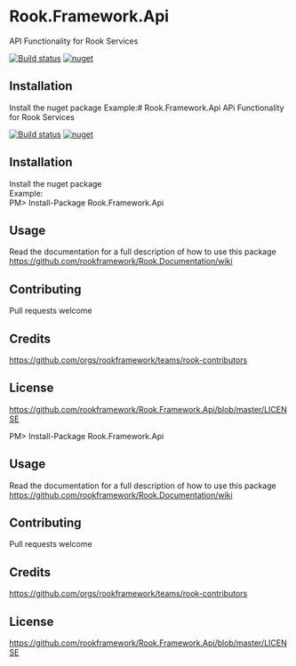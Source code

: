 # Rook.Framework.Api
API Functionality for Rook Services

[![Build status](https://travis-ci.org/rookframework/Rook.Framework.Api.svg?branch=master)](https://travis-ci.org/rookframework/Rook.Framework.Api)
[![nuget](https://img.shields.io/nuget/v/Rook.Framework.Api.svg)](https://www.nuget.org/packages/Rook.Framework.Api/)


## Installation
Install the nuget package
Example:# Rook.Framework.Api
APi Functionality for Rook Services

[![Build status](https://travis-ci.org/rookframework/Rook.Framework.Api.svg?branch=master)](https://travis-ci.org/rookframework/Rook.Framework.Api)
[![nuget](https://img.shields.io/nuget/v/Rook.Framework.Api.svg)](https://www.nuget.org/packages/Rook.Framework.Api/)


## Installation
Install the nuget package<br/>
Example:<br/>
PM> Install-Package Rook.Framework.Api

## Usage
Read the documentation for a full description of how to use this package
https://github.com/rookframework/Rook.Documentation/wiki

## Contributing
Pull requests welcome

## Credits
https://github.com/orgs/rookframework/teams/rook-contributors

## License
https://github.com/rookframework/Rook.Framework.Api/blob/master/LICENSE


PM> Install-Package Rook.Framework.Api

## Usage
Read the documentation for a full description of how to use this package
https://github.com/rookframework/Rook.Documentation/wiki

## Contributing
Pull requests welcome

## Credits
https://github.com/orgs/rookframework/teams/rook-contributors

## License
https://github.com/rookframework/Rook.Framework.Api/blob/master/LICENSE

